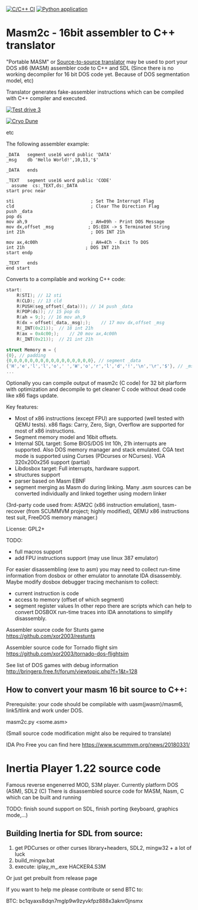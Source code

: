 
[![C/C++ CI](https://github.com/xor2003/masm2c/actions/workflows/c-cpp.yml/badge.svg)](https://github.com/xor2003/masm2c/actions/workflows/c-cpp.yml)
[![Python application](https://github.com/xor2003/masm2c/actions/workflows/python-app.yml/badge.svg)](https://github.com/xor2003/masm2c/actions/workflows/python-app.yml)

Masm2c - 16bit assembler to C++ translator
==============

"Portable MASM" or [Source-to-source translator](https://en.wikipedia.org/wiki/Source-to-source_compiler)
may be used to port your DOS x86 (MASM) assembler code to C++ and SDL (Since there is no working decompiler for 16 bit DOS code yet.
Because of DOS segmentation model, etc)

Translator generates fake-assembler instructions which can be compiled with C++ compiler and executed.

[![Test drive 3](http://img.youtube.com/vi/MzK9RVgeWGM/0.jpg)](http://www.youtube.com/watch?v=MzK9RVgeWGM "Test drive 3")

[![Cryo Dune](http://img.youtube.com/vi/f-HArAmtXTc/0.jpg)](http://www.youtube.com/watch?v=f-HArAmtXTc "Cryo Dune")

etc

The following assembler example:

```assembler
_DATA   segment use16 word public 'DATA'
_msg    db 'Hello World!',10,13,'$'

_DATA   ends

_TEXT   segment use16 word public 'CODE'
  assume  cs:_TEXT,ds:_DATA
start proc near

sti                             ; Set The Interrupt Flag
cld                             ; Clear The Direction Flag
push _data
pop ds
mov ah,9                        ; AH=09h - Print DOS Message
mov dx,offset _msg             ; DS:EDX -> $ Terminated String
int 21h                         ; DOS INT 21h

mov ax,4c00h                    ; AH=4Ch - Exit To DOS
int 21h                       ; DOS INT 21h
start endp

_TEXT   ends
end start
```

Converts to a compilable and working C++ code:

```c++
start:
	R(STI);	// 12 sti
	R(CLD);	// 13 cld
	R(PUSH(seg_offset(_data)));	// 14 push _data
	R(POP(ds));	// 15 pop ds
	R(ah = 9;);	// 16 mov ah,9
	R(dx = offset(_data,_msg););	// 17 mov dx,offset _msg
	R(_INT(0x21));	// 18 int 21h
	R(ax = 0x4c00;);	// 20 mov ax,4c00h
	R(_INT(0x21));	// 21 int 21h

struct Memory m = {
{0}, // padding
{0,0,0,0,0,0,0,0,0,0,0,0,0,0,0,0}, // segment _data
{'H','e','l','l','o',' ','W','o','r','l','d','!','\n','\r','$'}, // _msg
...
```

Optionally you can compile output of masm2c (C code) for 32 bit plarform with optimization 
and decompile to get cleaner C code without dead code like x86 flags update.

Key features:
- Most of x86 instructions (except FPU) are supported (well tested with QEMU tests).
x86 flags: Carry, Zero, Sign, Overflow are supported for most of x86 instructions.
- Segment memory model and 16bit offsets.
- Internal SDL target: Some BIOS/DOS Int 10h, 21h interrupts are supported. Also DOS memory manager and stack emulated.
  CGA text mode is supported using Curses (PDcurses or NCurses).
  VGA 320x200x256 support (partial)
- Libdosbox target: Full interrupts, hardware support.
- structures support
- parser based on Masm EBNF
- segment merging as Masm do during linking. Many .asm sources can be converted individually and linked together using modern linker

(3rd-party code used from: ASM2C (x86 instruction emulation), tasm-recover (from SCUMMVM project; highly modified), QEMU x86 instructions test suit, FreeDOS memory manager.)

License: GPL2+

TODO: 
- full macros support
- add FPU instructions support (may use linux 387 emulator)

For easier disassembling (exe to asm) you may need to collect run-time information from dosbox or other emulator to annotate IDA disassembly. Maybe modify dosbox debugger tracing mechanism to collect:
- current instruction is code
- access to memory (offset of which segment)
- segment register values
In other repo there are scripts which can help to convert DOSBOX run-time traces into IDA annotations to simplify disassembly.

Assembler source code for Stunts game https://github.com/xor2003/restunts

Assembler source code for Tornado flight sim https://github.com/xor2003/tornado-dos-flightsim

See list of DOS games with debug information http://bringerp.free.fr/forum/viewtopic.php?f=1&t=128

How to convert your masm 16 bit source to C++:
-------------------------------

Prerequisite: your code should be compilable with uasm(jwasm)/masm6, link5/tlink and work under DOS.

masm2c.py <some.asm>

(Small source code modification might also be required to translate)

IDA Pro Free you can find here https://www.scummvm.org/news/20180331/

Inertia Player 1.22 source code
=============
Famous reverse engenerred MOD, S3M player.
Currently platform DOS (ASM), SDL2 (C)
There is disassembled source code for MASM, Nasm, C which can be built and running

TODO: finish sound support on SDL, finish porting (keyboard, graphics mode,...)

Building Inertia for SDL from source:
-------------------------------
1. get PDCurses or other curses library+headers, SDL2, mingw32 + a lot of luck
2. build_mingw.bat
3. execute:
iplay_m_.exe HACKER4.S3M 

Or just get prebuilt from release page

If you want to help me please contribute or send BTC to:

BTC: bc1qyaxs8dqn7mglp9w9zyvkfpz888x3aknr0jnsmx

